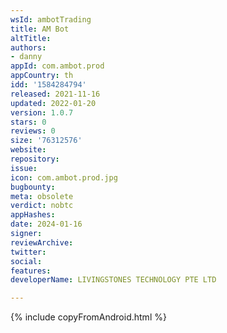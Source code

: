 ```yaml
---
wsId: ambotTrading
title: AM Bot
altTitle: 
authors:
- danny
appId: com.ambot.prod
appCountry: th
idd: '1584284794'
released: 2021-11-16
updated: 2022-01-20
version: 1.0.7
stars: 0
reviews: 0
size: '76312576'
website: 
repository: 
issue: 
icon: com.ambot.prod.jpg
bugbounty: 
meta: obsolete
verdict: nobtc
appHashes: 
date: 2024-01-16
signer: 
reviewArchive: 
twitter: 
social: 
features: 
developerName: LIVINGSTONES TECHNOLOGY PTE LTD

---
```


{% include copyFromAndroid.html %}
